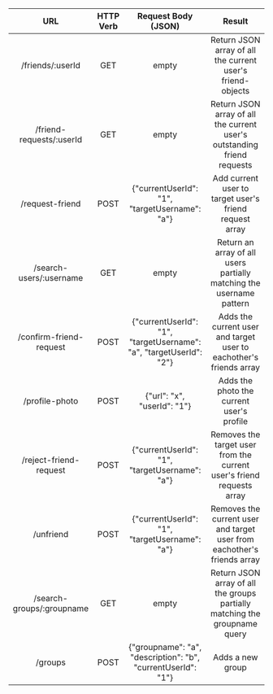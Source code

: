 | URL | HTTP Verb | Request Body (JSON) | Result |
|:--------------:|:---------:|:------------:|:-------------------------------------------------------:|
| /friends/:userId | GET | empty | Return JSON array of all the current user's friend-objects |
| /friend-requests/:userId | GET | empty | Return JSON array of all the current user's outstanding friend requests |
| /request-friend | POST | {"currentUserId": "1", "targetUsername": "a"} | Add current user to target user's friend request array |
| /search-users/:username | GET | empty | Return an array of all users partially matching the username pattern |
| /confirm-friend-request | POST | {"currentUserId": "1", "targetUsername": "a", "targetUserId": "2"} |  Adds the current user and target user to eachother's friends array |
| /profile-photo | POST | {"url": "x", "userId": "1"} | Adds the photo the current user's profile |
| /reject-friend-request | POST | {"currentUserId": "1", "targetUsername": "a"} |  Removes the target user from the current user's friend requests array |
| /unfriend | POST | {"currentUserId": "1", "targetUsername": "a"} |  Removes the current user and target user from eachother's friends array |
| /search-groups/:groupname | GET | empty | Return JSON array of all the groups partially matching the groupname query |
| /groups | POST | {"groupname": "a", "description": "b", "currentUserId": "1"} | Adds a new group |
